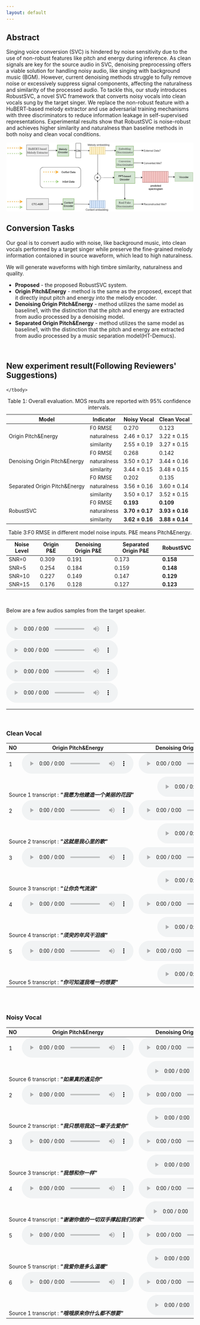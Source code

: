 ```yaml
---
layout: default
---
```


## Abstract

Singing voice conversion (SVC) is hindered by noise sensitivity due to the use of non-robust features like pitch and energy during inference. As clean signals are key for the source audio in SVC, denoising preprocessing offers a viable solution for handling noisy audio, like singing with background music (BGM). However, current denoising methods struggle to fully remove noise or excessively suppress signal components, affecting the naturalness and similarity of the processed audio. To tackle this, our study introduces RobustSVC, a novel SVC framework that converts noisy vocals into clean vocals sung by the target singer. We replace the non-robust feature with a HuBERT-based melody extractor and use adversarial training mechanisms with three discriminators to reduce information leakage in self-supervised representations. Experimental results show that RobustSVC is noise-robust and achieves higher similarity and naturalness than baseline methods in both noisy and clean vocal conditions.



<div style="text-align: center;">
	<img src="all.jpg" alt="Overall Architecture" style="max-width: 100%">
</div>

## Conversion Tasks

Our goal is to convert audio with noise, like background music, into clean vocals performed by a target singer while preserve the
fine-grained melody information contaioned in source waveform, which
lead to high naturalness.

We will generate waveforms with high timbre similarity, naturalness and
quality.

- **Proposed** - the proposed RobustSVC system.
- **Origin Pitch&Energy** - method is the same as the proposed, except that it directly input pitch and energy into the melody encoder.
- **Denoising Origin Pitch&Energy** - method utilizes
 the same model as baseline1, with the distinction that the pitch
 and energy are extracted from audio processed by a denoising
 model.
 - **Separated Origin Pitch&Energy** - method utilizes
 the same model as baseline1, with the distinction that the pitch
 and energy are extracted from audio processed by a music separation model(HT-Demucs).

<br>

## New experiment result(Following Reviewers' Suggestions)



<table cellpadding="0" cellspacing="0">
	<caption>Table 1: Overall evaluation. MOS results are reported with 95% confidence intervals. </caption>
	<thead>
		<tr>
			<th>Model</th>
			<th>Indicator</th>
			<th>Noisy Vocal</th>
			<th>Clean Vocal</th>
		</tr>
	</thead>
	<tbody>
		<tr>
			<td rowspan="3">Origin Pitch&Energy</td>
			<td>F0 RMSE</td>
			<td>0.270</td>
			<td>0.123</td>
		</tr>
		<tr>
			<td>naturalness</td>
			<td>2.46  ± 0.17 </td>
			<td>3.22  ± 0.15</td>
		</tr>
		<tr>
			<td>similarity</td>
			<td>2.55  ± 0.19</td>
			<td>3.27  ± 0.15 </td>
		</tr>
				<tr>
			<td rowspan="3">Denoising Origin Pitch&Energy</td>
			<td>F0 RMSE</td>
			<td>0.268</td>
			<td>0.142</td>
		</tr>
		<tr>
			<td>naturalness</td>
			<td>3.50  ± 0.17 </td>
			<td>3.44  ± 0.16</td>
		</tr>
		<tr>
			<td>similarity</td>
			<td>3.44  ± 0.15</td>
			<td> 3.48  ± 0.15  </td>
		</tr>
				<tr>
			<td rowspan="3">Separated Origin Pitch&Energy</td>
			<td>F0 RMSE</td>
			<td>0.202</td>
			<td>0.135</td>
		</tr>
		<tr>
			<td>naturalness</td>
			<td>3.56  ± 0.16 </td>
			<td>3.60  ± 0.14</td>
		</tr>
		<tr>
			<td>similarity</td>
			<td>3.50  ± 0.17</td>
			<td>3.52  ± 0.15 </td>
		</tr>
				<tr>
			<td rowspan="3">RobustSVC</td>
			<td>F0 RMSE</td>
			<td><b>0.193</b></td>
			<td><b>0.109</b></td>
		</tr>
		<tr>
			<td>naturalness</td>
			<td><b>3.70 ± 0.17</b></td>
			<td><b>3.93 ± 0.16</b></td>
		</tr>
		<tr>
			<td>similarity</td>
			<td><b>3.62 ± 0.16</b></td>
			<td><b>3.88 ± 0.14</b></td>
		</tr>

	</tbody>
</table>
    <table cellpadding="0" cellspacing="0">
        <caption>Table 3:F0 RMSE in different model noise inputs. P&E means Pitch&Energy.</caption>
        <thead>
            <tr>
                <th>Noise Level</th>
                <th>Origin P&E</th>
                <th>Denoising Origin P&E </th>
				<th>Separated Origin P&E </th>
				<th>RobustSVC </th>
            </tr>
        </thead>
        <tbody>
            <tr>
                <td>SNR=0</td>
                <td>0.309</td>
                <td>0.191</td>
				<td> 0.173</td>
				<td><b>0.158</b></td>
            </tr>
            <tr>
                <td>SNR=5</td>
                <td>0.254</td>
                <td>0.184</td>
				<td> 0.159</td>
				<td><b>0.148</b></td>
            </tr>
            <tr>
                <td>SNR=10</td>
                <td>0.227</td>
                <td>0.149</td>
				<td> 0.147</td>
				<td><b>0.129</b></td>
            </tr>            
			<tr>
                <td>SNR=15</td>
                <td>0.176</td>
                <td>0.128</td>
				<td> 0.127</td>
				<td><b>0.123</b></td>
            </tr>
        </tbody>
    </table>


<br><br>
Below are a few audios samples from the target speaker.

<audio controls>
				<source src="audios\target\2013000484.wav" type="audio/mpeg">
				Your browser does not support this audio format.
			</audio>
<audio controls>
				<source src="audios\target\2013000486.wav" type="audio/mpeg">
				Your browser does not support this audio format.
			</audio>
<audio controls>
				<source src="audios\target\2075002790.wav" type="audio/mpeg">
				Your browser does not support this audio format.
			</audio>
<audio controls>
				<source src="audios\target\2075002791.wav" type="audio/mpeg">
				Your browser does not support this audio format.
			</audio>
<hr>

<br>


### Clean Vocal

<div class="table-wrapper">

<table>
<thead>
<tr class="header">
<th>NO</th>
<th>Origin Pitch&Energy</th>
<th>Denoising Origin Pitch&Energy</th>
<th>Proposed</th>
</tr>
</thead>
<tbody>
<tr class="odd">
<td>1</td>
<td><audio controls>
				<source src="audios\clean\acous\0.wav" type="audio/mpeg">
				Your browser does not support this audio format.
			</audio></td>
<td><audio controls>
				<source src="audios\clean\denoise\0.wav" type="audio/mpeg">
				Your browser does not support this audio format.
			</audio></td>
<td><audio controls>
				<source src="audios\clean\proposed\0.wav" type="audio/mpeg">
				Your browser does not support this audio format.
			</audio></td>
</tr>
<tr class="even">
<td colspan="4">Source 1 transcript :
<em><strong>"我愿为他建造一个美丽的花园"</strong></em> &emsp;&emsp;&emsp;&emsp;
<audio controls>
				<source src="audios\clean\source\0.wav" type="audio/mpeg">
				Your browser does not support this audio format.
			</audio>
</td>
</tr>

<tr class="odd">
<td>2</td>
<td><audio controls>
				<source src="audios\clean\acous\1.wav" type="audio/mpeg">
				Your browser does not support this audio format.
			</audio></td>
<td><audio controls>
				<source src="audios\clean\denoise\1.wav" type="audio/mpeg">
				Your browser does not support this audio format.
			</audio></td>
<td><audio controls>
				<source src="audios\clean\proposed\1.wav" type="audio/mpeg">
				Your browser does not support this audio format.
			</audio></td>
</tr>
<tr class="even">
<td colspan="4">Source 2 transcript :
<em><strong>"这就是我心里的歌"</strong></em> &emsp;&emsp;&emsp;&emsp;&emsp;&emsp;&emsp;&emsp;&emsp;
<audio controls>
				<source src="audios\clean\source\1.wav" type="audio/mpeg">
				Your browser does not support this audio format.
			</audio>
</td>
</tr>
<tr class="odd">
<td>3</td>
<td><audio controls>
				<source src="audios\clean\acous\2.wav" type="audio/mpeg">
				Your browser does not support this audio format.
			</audio></td>
<td><audio controls>
				<source src="audios\clean\denoise\2.wav" type="audio/mpeg">
				Your browser does not support this audio format.
			</audio></td>
<td><audio controls>
				<source src="audios\clean\proposed\2.wav" type="audio/mpeg">
				Your browser does not support this audio format.
			</audio></td>
</tr>
<tr class="even">
<td colspan="4">Source 3 transcript :
<em><strong>"让你负气流浪"</strong></em> &emsp;&emsp;&emsp;&emsp;&emsp;&emsp;&emsp;&emsp;&emsp;&emsp;&emsp;
<audio controls>
				<source src="audios\clean\source\2.wav" type="audio/mpeg">
				Your browser does not support this audio format.
			</audio>
</td>
</tr>
<tr class="odd">
<td>4</td>
<td><audio controls>
				<source src="audios\clean\acous\3.wav" type="audio/mpeg">
				Your browser does not support this audio format.
			</audio></td>
<td><audio controls>
				<source src="audios\clean\denoise\3.wav" type="audio/mpeg">
				Your browser does not support this audio format.
			</audio></td>
<td><audio controls>
				<source src="audios\clean\proposed\3.wav" type="audio/mpeg">
				Your browser does not support this audio format.
			</audio></td>
</tr>
<tr class="even">
<td colspan="4">Source 4 transcript :
<em><strong>"须臾的年风干泪痕"</strong></em> &emsp;&emsp;&emsp;&emsp;&emsp;&emsp;&emsp;&emsp;&emsp;
<audio controls>
				<source src="audios\clean\source\3.wav" type="audio/mpeg">
				Your browser does not support this audio format.
			</audio>
</td>
</tr>
<tr class="odd">
<td>5</td>
<td><audio controls>
				<source src="audios\clean\acous\4.wav" type="audio/mpeg">
				Your browser does not support this audio format.
			</audio></td>
<td><audio controls>
				<source src="audios\clean\denoise\4.wav" type="audio/mpeg">
				Your browser does not support this audio format.
			</audio></td>
<td><audio controls>
				<source src="audios\clean\proposed\4.wav" type="audio/mpeg">
				Your browser does not support this audio format.
			</audio></td>
</tr>
<tr class="even">
<td colspan="4">Source 5 transcript :
<em><strong>"你可知道我唯一的想要"</strong></em> &emsp;&emsp;&emsp;&emsp;&emsp;&emsp;&emsp;
<audio controls>
				<source src="audios\clean\source\4.wav" type="audio/mpeg">
				Your browser does not support this audio format.
			</audio>
</td>
</tr>

</tbody>
</table>

</div>

  

  
  <br>
  <br>

### Noisy Vocal

<div class="table-wrapper">

<table>
<thead>
<tr class="header">
<th>NO</th>
<th>Origin Pitch&Energy</th>
<th>Denoising Origin Pitch&Energy</th>
<th>Proposed</th>
</tr>
</thead>
<tbody>
<tr class="odd">
<td>1</td>
<td><audio controls>
				<source src="audios\noisy\acous\5.wav" type="audio/mpeg">
				Your browser does not support this audio format.
			</audio></td>
<td><audio controls>
				<source src="audios\noisy\denoise\5.wav" type="audio/mpeg">
				Your browser does not support this audio format.
			</audio></td>
<td><audio controls>
				<source src="audios\noisy\proposed\5.wav" type="audio/mpeg">
				Your browser does not support this audio format.
			</audio></td>
</tr>
<tr class="even">
<td colspan="4">Source 6 transcript :
<em><strong>"如果真的遇见你"</strong></em> &emsp;&emsp;&emsp;&emsp;&emsp;&emsp;&emsp;&emsp;
<audio controls>
				<source src="audios\noisy\source\5.wav" type="audio/mpeg">
				Your browser does not support this audio format.
			</audio>

</td>
</tr>

<tr class="odd">
<td>2</td>
<td><audio controls>
				<source src="audios\noisy\acous\1.wav" type="audio/mpeg">
				Your browser does not support this audio format.
			</audio></td>
<td><audio controls>
				<source src="audios\noisy\denoise\1.wav" type="audio/mpeg">
				Your browser does not support this audio format.
			</audio></td>
<td><audio controls>
				<source src="audios\noisy\proposed\1.wav" type="audio/mpeg">
				Your browser does not support this audio format.
			</audio></td>
</tr>
<tr class="even">
<td colspan="4">Source 2 transcript :
<em><strong>"我只想用我这一辈子去爱你"</strong></em> &emsp;&emsp;&emsp;
<audio controls>
				<source src="audios\noisy\source\1.wav" type="audio/mpeg">
				Your browser does not support this audio format.
			</audio>
</td>
</tr>
<tr class="odd">
<td>3</td>
<td><audio controls>
				<source src="audios\noisy\acous\2.wav" type="audio/mpeg">
				Your browser does not support this audio format.
			</audio></td>
<td><audio controls>
				<source src="audios\noisy\denoise\2.wav" type="audio/mpeg">
				Your browser does not support this audio format.
			</audio></td>
<td><audio controls>
				<source src="audios\noisy\proposed\2.wav" type="audio/mpeg">
				Your browser does not support this audio format.
			</audio></td>
</tr>
<tr class="even">
<td colspan="4">Source 3 transcript :
<em><strong>"我想和你一样"</strong></em> &emsp;&emsp;&emsp;&emsp;&emsp;&emsp;&emsp;&emsp;&emsp;
<audio controls>
				<source src="audios\noisy\source\2.wav" type="audio/mpeg">
				Your browser does not support this audio format.
			</audio>
</td>
</tr>
<tr class="odd">
<td>4</td>
<td><audio controls>
				<source src="audios\noisy\acous\3.wav" type="audio/mpeg">
				Your browser does not support this audio format.
			</audio></td>
<td><audio controls>
				<source src="audios\noisy\denoise\3.wav" type="audio/mpeg">
				Your browser does not support this audio format.
			</audio></td>
<td><audio controls>
				<source src="audios\noisy\proposed\3.wav" type="audio/mpeg">
				Your browser does not support this audio format.
			</audio></td>
</tr>
<tr class="even">
<td colspan="4">Source 4 transcript :
<em><strong>"谢谢你做的一切双手撑起我们的家"</strong></em> 
<audio controls>
				<source src="audios\noisy\source\3.wav" type="audio/mpeg">
				Your browser does not support this audio format.
			</audio>
</td>
</tr>
<tr class="odd">
<td>5</td>
<td><audio controls>
				<source src="audios\noisy\acous\4.wav" type="audio/mpeg">
				Your browser does not support this audio format.
			</audio></td>
<td><audio controls>
				<source src="audios\noisy\denoise\4.wav" type="audio/mpeg">
				Your browser does not support this audio format.
			</audio></td>
<td><audio controls>
				<source src="audios\noisy\proposed\4.wav" type="audio/mpeg">
				Your browser does not support this audio format.
			</audio></td>
</tr>
<tr class="even">
<td colspan="4">Source 5 transcript :
<em><strong>"我爱你是多么温暖"</strong></em> &emsp;&emsp;&emsp;&emsp;&emsp;&emsp;&emsp;
<audio controls>
				<source src="audios\noisy\source\4.wav" type="audio/mpeg">
				Your browser does not support this audio format.
			</audio>
</td>
</tr>
<tr class="odd">
<td>6</td>
<td><audio controls>
				<source src="audios\noisy\acous\0.wav" type="audio/mpeg">
				Your browser does not support this audio format.
			</audio></td>
<td><audio controls>
				<source src="audios\noisy\denoise\0.wav" type="audio/mpeg">
				Your browser does not support this audio format.
			</audio></td>
<td><audio controls>
				<source src="audios\noisy\proposed\0.wav" type="audio/mpeg">
				Your browser does not support this audio format.
			</audio></td>
</tr>
<tr class="even">
<td colspan="4">Source 1 transcript :
<em><strong>"哦哦原来你什么都不想要"</strong></em> &emsp;&emsp;&emsp;&emsp;
<audio controls>
				<source src="audios\noisy\source\0.wav" type="audio/mpeg">
				Your browser does not support this audio format.
			</audio>
</td>
</tr>
</tbody>
</table>

</div>
